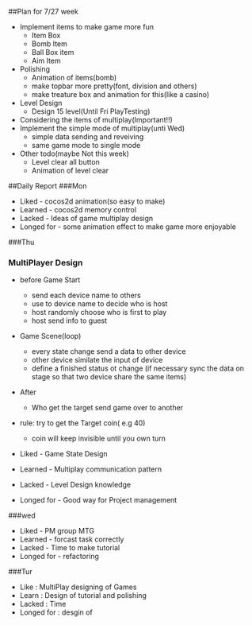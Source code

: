 ##Plan for 7/27 week
 - Implement items to make game more fun
   - Item Box
   - Bomb Item
   - Ball Box item
   - Aim Item
 - Polishing
   - Animation of items(bomb)
   - make topbar more pretty(font, division and others)
   - make treature box and animation for this(like a casino)
 - Level Design
   - Design 15 level(Until Fri PlayTesting)
 - Considering the items of multiplay(Important!!)
 - Implement the simple mode of multiplay(unti Wed)
   - simple data sending and reveiving
   - same game mode to single mode
 - Other todo(maybe Not this week)
   - Level clear all button
   - Animation of level clear

##Daily Report
###Mon
- Liked - cocos2d animation(so easy to make)
- Learned - cocos2d memory control 
- Lacked - Ideas of game multiplay design
- Longed for - some animation effect to make game more enjoyable

###Thu

### MultiPlayer Design
- before Game Start
  - send each device name to others
  - use to device name to decide who is host
  - host randomly choose who is first to play
  - host send info to guest
- Game Scene(loop)
  - every state change send a data to other device
  - other device similate the input of device
  - define a finished status ot change (if necessary sync the data on stage so that two device share the same items)
- After
  - Who get the target send game over to another
- rule: try to get the Target coin( e.g 40)
  - coin will keep invisible until you own turn

- Liked - Game State Design
- Learned - Multiplay communication pattern
- Lacked - Level Design knowledge
- Longed for - Good way for Project management

###wed
- Liked - PM group MTG
- Learned - forcast task correctly 
- Lacked - Time to make tutorial
- Longed for - refactoring


###Tur
 - Like : MultiPlay designing of Games
 - Learn : Design of tutorial and polishing
 - Lacked : Time
 - Longed for : desgin of
